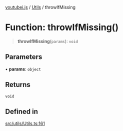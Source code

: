 [youtubei.js](../../../README.md) / [Utils](../README.md) / throwIfMissing

# Function: throwIfMissing()

> **throwIfMissing**(`params`): `void`

## Parameters

• **params**: `object`

## Returns

`void`

## Defined in

[src/utils/Utils.ts:161](https://github.com/LuanRT/YouTube.js/blob/4729016fb98e7045ee4043857be7eef780c01e35/src/utils/Utils.ts#L161)
